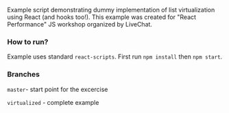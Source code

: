 Example script demonstrating dummy implementation of list virtualization using React (and hooks too!). 
This example was created for "React Performance" JS workshop organized by LiveChat.

### How to run?
Example uses standard `react-scripts`. First run `npm install` then `npm start`.

### Branches

`master`- start point for the excercise

`virtualized` - complete example

